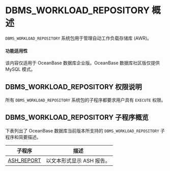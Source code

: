 # DBMS_WORKLOAD_REPOSITORY 概述

`DBMS_WORKLOAD_REPOSITORY` 系统包用于管理自动工作负载存储库 (AWR)。

  <main id="notice" >
    <h4>功能适用性</h4>
    <p>该内容仅适用于 OceanBase 数据库企业版。OceanBase 数据库社区版仅提供 MySQL 模式。</p>
  </main>

## DBMS_WORKLOAD_REPOSITORY 权限说明

所有 `DBMS_WORKLOAD_REPOSITORY` 系统包的子程序都要求用户具有 `EXECUTE` 权限。 

## DBMS_WORKLOAD_REPOSITORY 子程序概览

下表列出了 OceanBase 数据库当前版本所支持的 `DBMS_WORKLOAD_REPOSITORY` 子程序和简要描述。

| **子程序** | **描述** |
| --- | --- |
| [ASH_REPORT](../18400.dbms-workload-repository-oracle/200.ash-report-oracle.md) | 以文本形式显示 ASH 报告。 |
